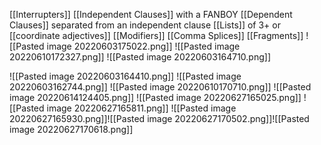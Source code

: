[[Interrupters]]
[[Independent Clauses]] with a FANBOY
[[Dependent Clauses]] separated from an independent clause
[[Lists]] of 3+ or [[coordinate adjectives]]
[[Modifiers]]
[[Comma Splices]]
[[Fragments]]
![[Pasted image 20220603175022.png]]
![[Pasted image 20220610172327.png]]
![[Pasted image 20220603164710.png]]

![[Pasted image 20220603164410.png]]
![[Pasted image 20220603162744.png]]
![[Pasted image 20220610170710.png]]
![[Pasted image 20220614124405.png]]
![[Pasted image 20220627165025.png]]
![[Pasted image 20220627165811.png]]
![[Pasted image 20220627165930.png]]![[Pasted image 20220627170502.png]]![[Pasted image 20220627170618.png]]
